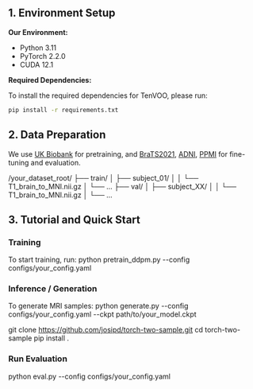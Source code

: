 ## 1. Environment Setup

**Our Environment:**

- Python 3.11  
- PyTorch 2.2.0  
- CUDA 12.1  

**Required Dependencies:**

To install the required dependencies for TenVOO, please run:

```bash
pip install -r requirements.txt
```

## 2. Data Preparation

We use [UK Biobank]([https://github.com/quanta-fine-tuning/quanta](https://www.ukbiobank.ac.uk/)) for pretraining, and [BraTS2021](https://www.med.upenn.edu/cbica/brats2021/), [ADNI](https://adni.loni.usc.edu/), [PPMI](https://www.ppmi-info.org/) for fine-tuning and evaluation.


/your_dataset_root/
├── train/
│   ├── subject_01/
│   │   └── T1_brain_to_MNI.nii.gz
│   └── ...
├── val/
│   ├── subject_XX/
│   │   └── T1_brain_to_MNI.nii.gz
│   └── ...




## 3. Tutorial and Quick Start
### Training
To start training, run:
python pretrain_ddpm.py --config configs/your_config.yaml
### Inference / Generation
To generate MRI samples:
python generate.py --config configs/your_config.yaml --ckpt path/to/your_model.ckpt

git clone https://github.com/josipd/torch-two-sample.git
cd torch-two-sample
pip install .
### Run Evaluation
python eval.py --config configs/your_config.yaml
